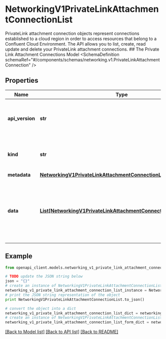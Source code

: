 # NetworkingV1PrivateLinkAttachmentConnectionList

PrivateLink attachment connection objects represent connections established to a cloud region in order to access resources that belong to a Confluent Cloud Environment. The API allows you to list, create, read update and delete your PrivateLink attachment connections.   ## The Private Link Attachment Connections Model <SchemaDefinition schemaRef=\"#/components/schemas/networking.v1.PrivateLinkAttachmentConnection\" />

## Properties
Name | Type | Description | Notes
------------ | ------------- | ------------- | -------------
**api_version** | **str** | APIVersion defines the schema version of this representation of a resource. | [readonly] 
**kind** | **str** | Kind defines the object this REST resource represents. | [readonly] 
**metadata** | [**NetworkingV1PrivateLinkAttachmentConnectionListMetadata**](NetworkingV1PrivateLinkAttachmentConnectionListMetadata.md) |  | 
**data** | [**List[NetworkingV1PrivateLinkAttachmentConnectionListDataInner]**](NetworkingV1PrivateLinkAttachmentConnectionListDataInner.md) | A data property that contains an array of resource items. Each entry in the array is a separate resource. | 

## Example

```python
from openapi_client.models.networking_v1_private_link_attachment_connection_list import NetworkingV1PrivateLinkAttachmentConnectionList

# TODO update the JSON string below
json = "{}"
# create an instance of NetworkingV1PrivateLinkAttachmentConnectionList from a JSON string
networking_v1_private_link_attachment_connection_list_instance = NetworkingV1PrivateLinkAttachmentConnectionList.from_json(json)
# print the JSON string representation of the object
print NetworkingV1PrivateLinkAttachmentConnectionList.to_json()

# convert the object into a dict
networking_v1_private_link_attachment_connection_list_dict = networking_v1_private_link_attachment_connection_list_instance.to_dict()
# create an instance of NetworkingV1PrivateLinkAttachmentConnectionList from a dict
networking_v1_private_link_attachment_connection_list_form_dict = networking_v1_private_link_attachment_connection_list.from_dict(networking_v1_private_link_attachment_connection_list_dict)
```
[[Back to Model list]](../ccloud/README.md#documentation-for-models) [[Back to API list]](../ccloud/README.md#documentation-for-api-endpoints) [[Back to README]](../ccloud/README.md)


